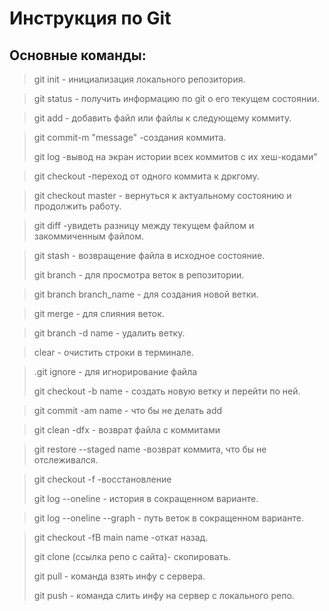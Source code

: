 # Инструкция по Git

## Основные команды: 

> git init - инициализация локального репозитория.

> git status - получить информацию по git о его текущем состоянии.

> git add - добавить файл или файлы к следующему коммиту.

> git commit-m "message" -создания коммита.
>
> git log -вывод на экран истории всех коммитов с их хеш-кодами"

> git checkout -переход от одного коммита к дркгому.

> git checkout master - вернуться к актуальному состоянию и продолжить работу.

> git diff -увидеть разницу между текущем файлом и закоммиченным файлом.

> git stash - возвращение файла в исходное состояние.
>
> git branch - для просмотра веток в репозитории.

> git branch branch_name - для создания новой ветки.

> git merge - для слияния веток.

> git branch -d name - удалить ветку.

> clear - очистить строки в терминале.

> .git ignore - для игнорирование файла
>
>  git checkout -b name - создать новую ветку и перейти по ней.

> git commit -am name - что бы не делать add

> git clean -dfx - возврат файла с коммитами

> git restore --staged name -возврат коммита, что бы не отслеживался.

> git checkout -f -восстановление
>
> git log --oneline - история в сокращенном варианте.

> git log --oneline --graph - путь веток в сокращенном варианте.

> git checkout -fB main name -откат назад. 
>
> git clone (ссылка репо с сайта)- скопировать.
>
> git pull - команда взять инфу с сервера.
>
> git push - команда слить инфу на сервер с локального репо.